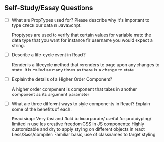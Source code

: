## Self-Study/Essay Questions

- [ ] What are PropTypes used for? Please describe why it's important to type check our data in JavaScript.

    Proptypes are used to verify that certain values for variable matc the data type that you want for instance fir username you would expect a string.


- [ ] Describe a life-cycle event in React?

    Render is a lifecycle method that rerenders te page upon any changes to state. It is called as many times as there is a change to state.

- [ ] Explain the details of a Higher Order Component?

    A higher order component is component that takes in another component as its argument parameter


- [ ] What are three different ways to style components in React? Explain some of the benefits of each.

    Reactstrap: Very fast and fluid to incorporate/ useful for prototyping/ limited in use les creative freedom
    CSS in JS components: Highly customizable and dry to apply styling on different objects in react
    Less/Sass/compiler: Familiar basic, use of classnames to target styling